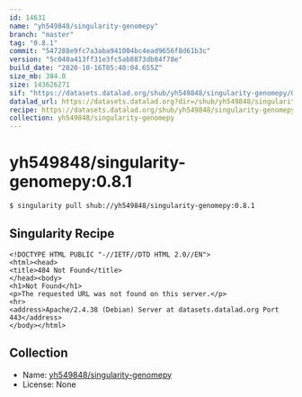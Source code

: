 ```yaml
---
id: 14631
name: "yh549848/singularity-genomepy"
branch: "master"
tag: "0.8.1"
commit: "547288e9fc7a3aba941004bc4ead9656f8d61b3c"
version: "5c040a413ff31e3fc5ab8873db84f78e"
build_date: "2020-10-16T05:40:04.655Z"
size_mb: 384.0
size: 143626271
sif: "https://datasets.datalad.org/shub/yh549848/singularity-genomepy/0.8.1/2020-10-16-547288e9-5c040a41/5c040a413ff31e3fc5ab8873db84f78e.sif"
datalad_url: https://datasets.datalad.org?dir=/shub/yh549848/singularity-genomepy/0.8.1/2020-10-16-547288e9-5c040a41/
recipe: https://datasets.datalad.org/shub/yh549848/singularity-genomepy/0.8.1/2020-10-16-547288e9-5c040a41/Singularity
collection: yh549848/singularity-genomepy
---
```


# yh549848/singularity-genomepy:0.8.1

```bash
$ singularity pull shub://yh549848/singularity-genomepy:0.8.1
```

## Singularity Recipe

```singularity
<!DOCTYPE HTML PUBLIC "-//IETF//DTD HTML 2.0//EN">
<html><head>
<title>404 Not Found</title>
</head><body>
<h1>Not Found</h1>
<p>The requested URL was not found on this server.</p>
<hr>
<address>Apache/2.4.38 (Debian) Server at datasets.datalad.org Port 443</address>
</body></html>
```

## Collection

 - Name: [yh549848/singularity-genomepy](https://github.com/yh549848/singularity-genomepy)
 - License: None

